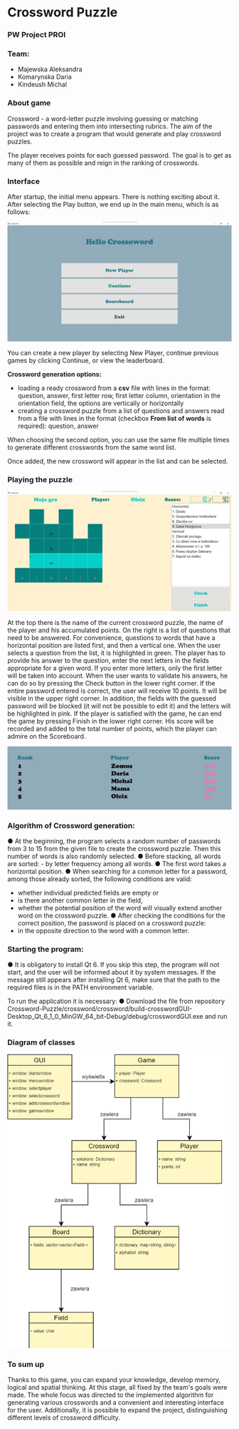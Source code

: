 # Crossword Puzzle 
### PW Project PROI  
### Team:
- Majewska Aleksandra
- Komarynska Daria 
- Kindeush Michal

### About game

Crossword - a word-letter puzzle involving guessing or matching passwords and entering them into intersecting rubrics. The aim of the project was to create a program that would generate and play crossword puzzles.

The player receives points for each guessed password. The goal is to get as many of them as possible and reign in the ranking of crosswords.


### Interface 

After startup, the initial menu appears. There is nothing exciting about it. After selecting the Play button, we end up in the main menu, which is as follows:

![start](pictures/pic1.jpg)


You can create a new player by selecting New Player, continue previous games by clicking Continue, or view the leaderboard.

**Crossword generation options:** 

- loading a ready crossword from a **csv** file with lines in the format:
question, answer, first letter row, first letter column, orientation in the orientation field, the options are vertically or horizontally
- creating a crossword puzzle from a list of questions and answers read from a file with lines in the format (checkbox **From list of words** is required): question, answer

When choosing the second option, you can use the same file multiple times to generate different crosswords from the same word list.

Once added, the new crossword will appear in the list and can be selected.


### Playing the puzzle

![play](pictures/pic2.jpg)

At the top there is the name of the current crossword puzzle, the name of the player and his accumulated points. On the right is a list of questions that need to be answered. For convenience, questions to words that have a horizontal position are listed first, and then a vertical one. When the user selects a question from the list, it is highlighted in green. The player has to provide his answer to the question, enter the next letters in the fields appropriate for a given word. If you enter more letters, only the first letter will be taken into account. When the user wants to validate his answers, he can do so by pressing the Check button in the lower right corner. If the entire password entered is correct, the user will receive 10 points. It will be visible in the upper right corner. In addition, the fields with the guessed password will be blocked (it will not be possible to edit it) and the letters will be highlighted in pink. If the player is satisfied with the game, he can end the game by pressing Finish in the lower right corner. His score will be recorded and added to the total number of points, which the player can admire on the Scoreboard.


![score](pictures/pic3.jpg)


### Algorithm of Crossword generation:

● At the beginning, the program selects a random number of passwords from 3 to 15 from the given file to create the crossword puzzle. Then this number of words is also randomly selected.
● Before stacking, all words are sorted: - by letter frequency among all words.
● The first word takes a horizontal position.
● When searching for a common letter for a password, among those already sorted, the following conditions are valid:
- whether individual predicted fields are empty or
- is there another common letter in the field,
- whether the potential position of the word will visually extend another word on the crossword puzzle.
● After checking the conditions for the correct position, the password is placed on a crossword puzzle:
- in the opposite direction to the word with a common letter.

### Starting the program:

● It is obligatory to install Qt 6. If you skip this step, the program will not start, and the user will be informed about it by system messages. If the message still appears after installing Qt 6, make sure that the path to the required files is in the PATH environment variable.


To run the application it is necessary:
● Download the file from repository Crossword-Puzzle/crossword/crossword/build-crosswordGUI-Desktop_Qt_6_1_0_MinGW_64_bit-Debug/debug/crosswordGUI.exe and run it.

### Diagram of classes
![diagram](diagram.png)

### To sum up
Thanks to this game, you can expand your knowledge, develop memory, logical and spatial thinking. At this stage, all fixed by
the team's goals were made. The whole focus was directed to the implemented algorithm for generating various crosswords and a convenient and interesting interface for the user. Additionally, it is possible to expand the project, distinguishing different levels of crossword difficulty.